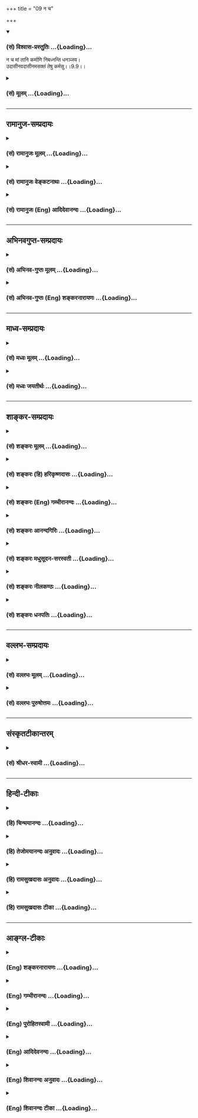+++
title = "09 न च"

+++
<div class="js_include" newlevelforh1="3" title="(सं) विश्वास-प्रस्तुतिः" unfilled url="/purANam/mahAbhAratam/06-bhIShma-parva/02-bhagavad-gItA-parva/saMskRtam/vishvAsa-prastutiH/09_rAja-vidyA-rAja-guhy/09_na_cha.md">
<details open><summary><h3>(सं) विश्वास-प्रस्तुतिः ...{Loading}...</h3></summary>

न च मां तानि कर्माणि निबध्नन्ति धनञ्जय।  
उदासीनवदासीनमसक्तं तेषु कर्मसु।।9.9।।
</details>
</div>
<div class="js_include collapsed" newlevelforh1="3" title="(सं) मूलम्" unfilled url="/purANam/mahAbhAratam/06-bhIShma-parva/02-bhagavad-gItA-parva/saMskRtam/mUlam/09_rAja-vidyA-rAja-guhy/09_na_cha.md">
<details><summary><h3>(सं) मूलम् ...{Loading}...</h3></summary>

न च मां तानि कर्माणि निबध्नन्ति धनञ्जय।  
उदासीनवदासीनमसक्तं तेषु कर्मसु।।9.9।।
</details>
</div>


_________________
## रामानुज-सम्प्रदायः
<div class="js_include collapsed" newlevelforh1="3" title="(सं) रामानुजः मूलम्" unfilled url="/purANam/mahAbhAratam/06-bhIShma-parva/02-bhagavad-gItA-parva/saMskRtam/rAmAnujaH/mUlam/09_rAja-vidyA-rAja-guhy/09_na_cha.md">
<details><summary><h3>(सं) रामानुजः मूलम् ...{Loading}...</h3></summary>

।।9.9।।**न च तानि** विषमसृष्ट्यादीनि **कर्माणि मां निबध्नन्ति** मयि
नैर्घृण्यादिकं न आपादयन्ति; यतः क्षेत्रज्ञानां पूर्वकृत्यानि एव कर्माणि
देवादिविषमभावहेतवः अहं तु तत्र वैषम्ये **असक्तः** तत्र **उदासीनवद्**
**आसीनः।** यथा आह सूत्रकारः -- वैषम्यनैर्घृण्ये न सापेक्षत्वात् (ब्र0
सू0 2।1।34) न कर्माविभागादिति चेन्नानादित्वात् (ब्र0 सू0 2।1।35) इति।

</details>
</div>
<div class="js_include collapsed" newlevelforh1="3" title="(सं) रामानुजः वेङ्कटनाथः" unfilled url="/purANam/mahAbhAratam/06-bhIShma-parva/02-bhagavad-gItA-parva/saMskRtam/rAmAnujaH/venkaTanAthaH/09_rAja-vidyA-rAja-guhy/09_na_cha.md">
<details><summary><h3>(सं) रामानुजः वेङ्कटनाथः ...{Loading}...</h3></summary>

  
  
।।9.9।। न च मां तानि कर्माणि इत्येतन्न पुण्यपापरूपकर्मविषयम्;
तस्याप्रस्तुतत्वेनतानि इति परामर्शायोगात् सृष्टिसंहारादेश्च
प्रसक्तत्वात्तत्परामर्श एवोचितः तस्य दोषरूपत्वमपि सृज्यदेवादिवैषम्यादिना
द्योतितमिति तन्निरासार्थोऽयं श्लोक इत्यभिप्रायेणाह -- एवं
तर्हीति। सृष्ट्यादीनीत्यादिशब्देन
स्थितिसंहारनिग्रहानुग्रहादिसङ्ग्रहः। नैर्घृण्यादीत्यादिशब्देन
पक्षपातित्वाव्यवस्थितत्वादि सङ्गृह्यते। निबध्नन्ति इति न संसाररूपो बन्ध
उच्यते; जगत्सृष्ट्यादेः संसारहेतुत्वाश्रवणात्;
परोक्तधर्माधर्मसम्बन्धशङ्काप्रसङ्गाभावात्; दौर्जन्ये सत्यपीश्वरस्य
नियामकाभावात् अतो नैर्घृण्यादिरूपदोषानुबन्ध एवात्र शङ्कितः प्रतिषिध्यत
इत्याहमयीति। चः शङ्कानिवृत्त्यर्थः। सृष्टिवैषम्ये प्रयोजकमभिप्रेतमाहयत
इति। स्वशक्त्या वस्तु वस्तुतां \[वि.पु.1।4।52\]कर्मभिर्भाविताः पूर्वैः
\[वि.पु.1।5।26\]आब्रह्मस्तम्बपर्यन्ता जगदन्तर्व्यवस्थिताः। प्राणिनः
कर्मजनितसंसारवशवर्तिनः \[वि.ध.104।23।36\]वाचिकैः पक्षिमृगतां
मानसैरन्त्यजातिताम् \[मनुः12।9\]अविद्या कर्मसंज्ञान्या तृतीया
शक्तिरिष्यते। यया क्षेत्रज्ञशक्तिः सा वेष्टिता नृप
सर्वगा।। संसारतापानखिलानवाप्नोत्यतिसन्ततान्। तया तिरोहितत्वाच्च शक्तिः
क्षेत्रज्ञसंज्ञिता।। सर्वभूतेषु भूपाल तारतम्येन \[वर्तते\] लक्ष्यते
\[वि.पु.6।7।6163़\] इत्यादिभिः सिद्धोऽयमर्थः। तेषु कर्मस्वसक्तम्
इत्युक्ते सति अकर्तृत्वादिभ्रमः स्यादिति तन्निरासायोक्तंतत्र वैषम्य
इति। असक्तः प्रयोजकत्वरूपसम्बन्धरहित इत्यर्थः। असक्तत्वे दृष्टान्त
उच्यतेउदासीनवदासीन इति। यथा कस्मिंश्चित्कर्मणि उदासीनस्तत्र
प्रयोजकत्वरूपसम्बन्धरहितः; तथा कर्ताऽप्यसौ तस्मिन्नंशे। यद्वा
उदासीनवदासीन इत्यर्थः। तेन कर्मानुष्ठानदशायामीश्वरस्य
वैषम्यादुदासीनत्वमेवोच्यते। विषमसृष्टेः,कर्मसापेक्षत्वे जीवानां
तत्कर्मप्रवाहाणां च अनादितया प्रलयकालेऽपि तत्सद्भावे सूत्रद्वयं दर्शयति
-- वैषम्येति।  
  

</details>
</div>
<div class="js_include collapsed" newlevelforh1="3" title="(सं) रामानुजः (Eng) आदिदेवानन्दः" unfilled url="/purANam/mahAbhAratam/06-bhIShma-parva/02-bhagavad-gItA-parva/saMskRtam/rAmAnujaH/english/AdidevAnandaH/09_rAja-vidyA-rAja-guhy/09_na_cha.md">
<details><summary><h3>(सं) रामानुजः (Eng) आदिदेवानन्दः ...{Loading}...</h3></summary>

9.9 But actions like uneal creation do not bind Me. There can be no
imputation of cruelty etc., to Me, because the previous actions (Karmas)
of individual selves are the causes for the ineality of conditions like
that of gods etc. I am untouched by the ineality. I sit, as it were,
apart from it as one unconcerned. Accordingly, the author of the
Vedanta-sutras says: 'Not ineality and cruelty, on account of (creation)
being dependent, for so scripture declares' (Br. Su., 2.1.34), and 'If
it be said that there is no Karma on account of non-distinction, it is
replied that it is not proper to say so, because it is beginningless
৷৷.' (Ibid., 2.1.35). \[The idea is this: Creation has no first
beginning. It is an eternal cyclic process of creation and dissolution
of the universe. So the differentiation of Karma, Jiva and Isvara even
before creation has to be accepted. Only in the creative cycle the
differentiation becomes patent, and in the dissolved condition it
remains latent.\]

</details>
</div>


_________________
## अभिनवगुप्त-सम्प्रदायः
<div class="js_include collapsed" newlevelforh1="3" title="(सं) अभिनव-गुप्तः मूलम्" unfilled url="/purANam/mahAbhAratam/06-bhIShma-parva/02-bhagavad-gItA-parva/saMskRtam/abhinava-guptaH/mUlam/09_rAja-vidyA-rAja-guhy/09_na_cha.md">
<details><summary><h3>(सं) अभिनव-गुप्तः मूलम् ...{Loading}...</h3></summary>

।।9.9 -- 9.10।। न चेति। मयेति। न च मेऽस्ति कर्मबन्धः; औदासीन्येन
वर्तमानोऽहं यतः। अत एवाहं जगन्निर्माणे अनाश्रितव्यापारत्वात् हेतुः।

</details>
</div>
<div class="js_include collapsed" newlevelforh1="3" title="(सं) अभिनव-गुप्तः (Eng) शङ्करनारायणः" unfilled url="/purANam/mahAbhAratam/06-bhIShma-parva/02-bhagavad-gItA-parva/saMskRtam/abhinava-guptaH/english/shankaranArAyaNaH/09_rAja-vidyA-rAja-guhy/09_na_cha.md">
<details><summary><h3>(सं) अभिनव-गुप्तः (Eng) शङ्करनारायणः ...{Loading}...</h3></summary>

9.9 See Comment under 9.10

</details>
</div>


_________________
## माध्व-सम्प्रदायः
<div class="js_include collapsed" newlevelforh1="3" title="(सं) मध्वः मूलम्" unfilled url="/purANam/mahAbhAratam/06-bhIShma-parva/02-bhagavad-gItA-parva/saMskRtam/madhvaH/mUlam/09_rAja-vidyA-rAja-guhy/09_na_cha.md">
<details><summary><h3>(सं) मध्वः मूलम् ...{Loading}...</h3></summary>

।।9.9।। उदासीनवत्; नतूदासीनः। तदर्थमाह -- असक्तमिति। अवाक्यनादरः
\[छां.उ.3।34।2\] इति श्रुतिः। द्रव्यं कर्म च कालश्च स्वभावो जीव एव च।
यदनुग्रहतः सन्ति न सन्ति यदुपेक्षया इति भागवते \[2।10।12\] यस्यासक्त्यैव
सर्वकर्मशक्तिः कुतस्तस्य सर्वकर्मबन्धः इति भावः। न कर्मणा वर्धते नो
कनीयान् \[बृ.उ.4।4।23\] इति हि श्रुतिः। यः कर्माणि नियामयति कथं च तं
कर्म बध्नाति।

</details>
</div>
<div class="js_include collapsed" newlevelforh1="3" title="(सं) मध्वः जयतीर्थः" unfilled url="/purANam/mahAbhAratam/06-bhIShma-parva/02-bhagavad-gItA-parva/saMskRtam/madhvaH/jayatIrthaH/09_rAja-vidyA-rAja-guhy/09_na_cha.md">
<details><summary><h3>(सं) मध्वः जयतीर्थः ...{Loading}...</h3></summary>

।।9.9।। स्वतः कर्तृत्वे कथमुदासीनत्वमुच्यते इति चेत्; न वतिना तस्य
निषिद्धत्वादिति भावेनाह -- **उदासीनव**दिति। अनुदासीनत्वेऽपि वतिर्व्यर्थः
स्यात्; अन्यस्य तदर्थस्याभावादित्यत आह -- **तदर्थमि**ति। वत्यर्थं
सादृश्यं स्वयमेव विवृणोतीत्यर्थः। परमेश्वरस्य कर्मसु सक्त्यभावे
प्रमाणमाह -- **अवाक्ये**ति। सर्वथोदासीन एव किं न स्यात् इति चेत्; न तथा
सति प्रकृत्यादीनामसत्त्वप्रसङ्गादिति भावेनाह -- **द्रव्यमि**ति।
यदीश्वरस्य स्वतः कर्तृत्वं स्यात्तदाउदासीनं इत्येतत्;न तु मां तानि
कर्माणि निबध्नन्ति इत्यत्र कथं हेतुः स्यात् इत्यत आह -- **यस्ये**ति।
असक्त्या अनादरेणानायासेनेति यावत्। भगवतोऽपि कर्मबन्धोऽस्तीति
केषाञ्चित्प्रलापः; यथाविष्णुर्येन दशावतारगहने क्षिप्तो महासङ्कटे
\[भ.नी.श.92\] इत्यादि तन्निरासाय श्रुत्युपपत्ती प्राह -- **न कर्मणे**ति।
नियामयति नियच्छति।

</details>
</div>


_________________
## शाङ्कर-सम्प्रदायः
<div class="js_include collapsed" newlevelforh1="3" title="(सं) शङ्करः मूलम्" unfilled url="/purANam/mahAbhAratam/06-bhIShma-parva/02-bhagavad-gItA-parva/saMskRtam/shankaraH/mUlam/09_rAja-vidyA-rAja-guhy/09_na_cha.md">
<details><summary><h3>(सं) शङ्करः मूलम् ...{Loading}...</h3></summary>

।।9.9।। --,**न च माम्** ईश्वरं **तानि** भूतग्रामस्य विषमसर्गनिमित्तानि
**कर्माणि निबध्नन्ति धनंजय।** तत्र कर्मणां असंबन्धित्वे कारणमाह --
**उदासीनवत् आसीनं** यथा उदासीनः उपेक्षकः कश्चित् तद्वत् आसीनम्; आत्मनः
अविक्रियत्वात्; **असक्तं** फलासङ्गरहितम्; अभिमानवर्जितम् अहं करोमि इति
**तेषु कर्मसु।** अतः अन्यस्यापि कर्तृत्वाभिमानाभावः फलासङ्गाभावश्च
असंबन्धकारणम्; अन्यथा कर्मभिः बध्यते मूढः कोशकारवत् इत्यभिप्रायः।। तत्र
भूतग्राममिमं विसृजामि उदासीनवदासीनम् इति च विरुद्धम् उच्यते; इति
तत्परिहारार्थम् आह --,

</details>
</div>
<div class="js_include collapsed" newlevelforh1="3" title="(सं) शङ्करः (हि) हरिकृष्णदासः" unfilled url="/purANam/mahAbhAratam/06-bhIShma-parva/02-bhagavad-gItA-parva/saMskRtam/shankaraH/hindI/harikRShNadAsaH/09_rAja-vidyA-rAja-guhy/09_na_cha.md">
<details><summary><h3>(सं) शङ्करः (हि) हरिकृष्णदासः ...{Loading}...</h3></summary>

।।9.9।। तब तो भूतसमुदायको विषम रचनेवाले आप परमेश्वरका उस विषम रचनाजनित
पुण्यपापसे भी सम्बन्ध होता ही होगा ऐसी शङ्का होनेपर भगवान् ये वचन बोले
--, हे धनंजय भूतसमुदायकी विषम रचनानिमित्तक वे कर्म; मुझ ईश्वरको बन्धनमें
नहीं डालते। उन कर्मोंका सम्बन्ध न होनेमें कारण बतलाते हैं -- मैं उन
कर्मोंमें उदासीनकी भाँति स्थित रहता हूँ अर्थात् आत्मा निर्विकार है;
इसलिये जैसे कोई उदासीन -- उपेक्षा करनेवाला स्थित हो उसीकी भाँति मैं
स्थित रहता हूँ। तथा उन कर्मोंमें फलसम्बन्धी आसक्तिसे और मैं करता हूँ इस
अभिमानसे भी मैं रहित हूँ ( इस कारण वे कर्म मुझे नहीं बाँधते )। इससे यह
अभिप्राय समझ लेना चाहिये कि कर्तापनके अभिमानका अभाव और फलसम्बन्धी
आसक्तिका अभाव दूसरोंको भी बन्धनरहित कर देनेवाला है। इसके सिवा अन्य
प्रकारसे किये हुए कर्मोंद्वारा मूर्खलोग कोशकार ( रेशमके कीड़े ) की भाँति
बन्धनमें पड़ते हैं।  
  
,

</details>
</div>
<div class="js_include collapsed" newlevelforh1="3" title="(सं) शङ्करः (Eng) गम्भीरानन्दः" unfilled url="/purANam/mahAbhAratam/06-bhIShma-parva/02-bhagavad-gItA-parva/saMskRtam/shankaraH/english/gambhIrAnandaH/09_rAja-vidyA-rAja-guhy/09_na_cha.md">
<details><summary><h3>(सं) शङ्करः (Eng) गम्भीरानन्दः ...{Loading}...</h3></summary>

9.9 O Dhananjaya, na ca, nor do; tani, those; karmani, actions-which are
the sources of the creation of the multitude of beings uneally;
nibadhnanti, bind; mam, Me, who am God. As to that, the Lord states the
reason for His not becoming associated with the actions: Asinam,
remaining (as I do); udasinavat, like one unconcerned, like some
indifferent spectator- for the Self is not subject to any change; and
asaktam, unattached; tesu karmasu, to those actions-free from attachment
to results, free from the egoism that 'I do.' Hence, even int he case of
any other person also, the absence of the idea of agentship and the
absence of attachment to results are the causes of not getting bound.
Otherwise, like the silkworm, a foolish man becomes bound by acitons.
This is the idea. There (in th previous two verses) it involves a
contradiction to say, 'Remaining like one unconcerned, I project forth
this multitude of beings.' In order to dispel this doubt the Lord says:

</details>
</div>
<div class="js_include collapsed" newlevelforh1="3" title="(सं) शङ्करः आनन्दगिरिः" unfilled url="/purANam/mahAbhAratam/06-bhIShma-parva/02-bhagavad-gItA-parva/saMskRtam/shankaraH/AnandagiriH/09_rAja-vidyA-rAja-guhy/09_na_cha.md">
<details><summary><h3>(सं) शङ्करः आनन्दगिरिः ...{Loading}...</h3></summary>

।।9.9।। यदि प्राकृतं भूतग्रामं स्वभावादविद्यादितन्त्रं विषमं विदधासि
तर्हि तव विषमसृष्टिप्रयुक्तं धर्मादिमत्त्वमित्यनीश्वरत्वापत्तिरिति
शङ्क्यते -- **तर्हीति।** तत्रेति सप्तम्या परमेश्वरो निरुच्यते। ईश्वरस्य
फलासङ्गाभावात्कर्तृत्वाभिमानाभावाच्च कर्मासंबन्धवदीश्वरादन्यस्यापि
तदुभयाभावो धर्माद्यसंबन्धे कारणमित्याह -- **अतोऽन्यस्येति।** यदि कर्मसु
कर्तृत्वाभिमानो वा कस्यचित्कर्मफलसङ्गो वा स्यात्तत्राह -- **अन्यथेति।**

</details>
</div>
<div class="js_include collapsed" newlevelforh1="3" title="(सं) शङ्करः मधुसूदन-सरस्वती" unfilled url="/purANam/mahAbhAratam/06-bhIShma-parva/02-bhagavad-gItA-parva/saMskRtam/shankaraH/madhusUdana-sarasvatI/09_rAja-vidyA-rAja-guhy/09_na_cha.md">
<details><summary><h3>(सं) शङ्करः मधुसूदन-सरस्वती ...{Loading}...</h3></summary>

।।9.9।। अतः नच नैव सृष्टिस्थितिप्रलयाख्यानि तानि मायाविनेव स्वप्नदृशेव च
मया क्रियमाणानि मां निबध्नन्ति अनुग्रहनिग्रहाभ्यां न सुकृतदुष्कृतभागिनं
कुर्वन्ति मिथ्याभूतत्वात्। हे धनंजय; युधिष्ठिरराजसूयार्थं सर्वान्राज्ञो
जित्वा धनमाहृतवानिति महान्प्रभावः सूचितः प्रोत्साहनार्थम्। तानि कर्माणि
कुतो न बध्नन्ति तत्राह -- उदासीनवदासीनं; यथा कश्चिदुपेक्षको
द्वयोर्विवदमानयोर्जयपराजयासंसर्गी तत्कृतहर्षविषादाभ्यामसंसृष्टो
निर्विकार आस्ते तद्वन्निर्विकारतयाऽसीनम्।
द्वयोर्विवदमानयोरीहाभावादुपेक्षकत्वमात्रसाधर्म्येण वतिप्रत्ययः। ,अतएव
निर्विकारत्वात्तेषु सृष्ट्यादिकर्मस्वसक्तं अहं करोमीत्यभिमानलक्षणेन
सङ्गेन रहितं मां न निबध्नन्ति कर्माणीति युक्तमेव। अन्यस्यापि हि
कर्तृत्वाभावे फलसङ्गाभावे च कर्माणि न बन्धकारणानीत्युक्तमनेन;
तदुभयसत्त्वे तु कोशकार इव कर्मभिर्बध्यते मूढ इत्यभिप्रायः।

</details>
</div>
<div class="js_include collapsed" newlevelforh1="3" title="(सं) शङ्करः नीलकण्ठः" unfilled url="/purANam/mahAbhAratam/06-bhIShma-parva/02-bhagavad-gItA-parva/saMskRtam/shankaraH/nIlakaNThaH/09_rAja-vidyA-rAja-guhy/09_na_cha.md">
<details><summary><h3>(सं) शङ्करः नीलकण्ठः ...{Loading}...</h3></summary>

।।9.9 -- 9.10।। ननु विषमां सृष्टिं कुर्वतस्तव वैषम्यनैर्घृण्ये स्यातामत
आह -- **न चेति।** तानि विषमसृष्टिरूपाणि कर्मामि मां न निबध्नन्ति। तत्र
हेतुः उदासीनवदासीनमिति। यथा पर्जन्यो बीजविशेषेषु रागं केषुचिद्द्वेषं
चाकृत्वा उदासीनः सन् वर्षति एवमीश्वरोऽपि पुण्यवत्सु रागं पापिषु द्वेषं
चाकुर्वञ्जगत्सृजति। तत्तदसाधारणकर्मबीजवशात्ते ते विभिन्नं फलं
प्राप्नुवन्तीति नेश्वरवैषम्यादीत्यर्थः। ननु विसृजामि। उदासीनवदासीनमिति
परस्परविरुद्धमुच्यत इत्याशङ्क्याह -- **मयेति।** मया कूटस्थेन अध्यक्षेण
अयस्कान्तकल्पेन प्रवर्तकेन प्रकृतिश्चराचरं जगत् सूयते उत्पादयति।
अनेनाध्यक्षत्वेनैव हेतुना हे कौन्तेय; जगद्विपरिवर्तते जन्माद्यवस्थासु
भ्रमति। अयस्कान्तवदहमुदासीनश्च सृष्टिप्रवर्तकश्च भवामीति भावः। तथा च
मन्त्रवर्णःएको देवः सर्वभूतेषु गूढः सर्वव्यापी सर्वभूतान्तरात्मा।
कर्माध्यक्षः सर्वभूताधिवासः साक्षी चेता केवलो निर्गुणश्च इति एकस्यैव
देवस्य सर्वाध्यक्षत्वं साक्षित्वं च प्रतिपादयति।

</details>
</div>
<div class="js_include collapsed" newlevelforh1="3" title="(सं) शङ्करः धनपतिः" unfilled url="/purANam/mahAbhAratam/06-bhIShma-parva/02-bhagavad-gItA-parva/saMskRtam/shankaraH/dhanapatiH/09_rAja-vidyA-rAja-guhy/09_na_cha.md">
<details><summary><h3>(सं) शङ्करः धनपतिः ...{Loading}...</h3></summary>

।।9.9।। ननु यथा जीवो विषमस्वभावत्वाद्वध्यते तथा त्वामपि
देवनतिर्यगादिरुपविषमसृष्टिकर्तारं वैषम्यावशयंभावाद्धर्माधर्मादिकर्माणि
कुतो न निबन्धन्तीत्याशङ्क्यास्य शुभं दास्याम्यस्याशुभमिति
तत्तच्छुभाशुभदानात्म केषु कर्मस्वसक्तं यता कल्पवृक्षादिकमुदासी नं
तत्तत्पुरुषस्य तत्तत्कर्मजन्यतत्तत्संकल्पानुसारितत्तत्फलोत्पत्तिकर्तारं
तानि तानि कर्माणइ न निबन्धन्ति तथा मामपीत्याह -- नचेति। मामीश्वरं तानि
भूतसमुदायस्य विष्टम्भविसर्गनिमित्तानि कर्माणि न निबन्धन्ति यथा
युधिष्ठिरराजसूर्यार्थं धनं जेतुं प्रवृत्तं त्वां तत्र तत्र कृतानि
निग्रहानुग्रहादीनि कर्माणि न निबन्धन्ति तत्तद्राज्ञः कर्मानुसारेण
निरग्रहानुग्रहादीनां त्वया संपादितत्वादिति धनंजयेति संबोधनाभिसंधिः।
कर्माणि मां न निबन्धन्तीत्युक्तं तत्र हेतुमाह -- उदासीनवदासीनमित्यादिना।
तथाच फलासक्तिरहितस्याहंकरोमीत्यभिमानवर्जितस्य न तत्तत्कर्मभिर्बन्धः
अतोऽन्यस्यापि फलासक्तिकर्तत्वाभावोऽबन्धस्य हेतुरन्यथा कोशकारवन्मूढः
कर्मभिर्बध्यत इत्यभिप्रायः।

</details>
</div>


_________________
## वल्लभ-सम्प्रदायः
<div class="js_include collapsed" newlevelforh1="3" title="(सं) वल्लभः मूलम्" unfilled url="/purANam/mahAbhAratam/06-bhIShma-parva/02-bhagavad-gItA-parva/saMskRtam/vallabhaH/mUlam/09_rAja-vidyA-rAja-guhy/09_na_cha.md">
<details><summary><h3>(सं) वल्लभः मूलम् ...{Loading}...</h3></summary>

।।9.9।। नचैवं विषमकर्मकरणे मम नैर्घृण्यादिबन्धोऽसक्तत्वादित्याह -- न च
मामिति। असाधारणमहिमत्वद्योतकानि न मां बध्नन्ति नैर्घृण्यादिबन्धं
नापादयन्ति; यतो जीवात्मनां प्राकृतानि कर्माणि तानि च देवादिभावहेतूनि।
अहं तु तेषु कर्मसु प्रकृतौ च उदासीनवदितिमाया परैत्यभिमुखे च विलज्जमाना
इत्यादिवाक्यात्। वैषम्यनैर्घृण्यं च सक्तस्य कर्मिणो भवति; न चासक्तस्य।
यथाऽऽह सूत्रकारः -- वैषम्यनैर्घृण्ये न सापेक्षत्वात्तथाहि दर्शयतिन
कर्माविभागादिति चेत; न अनादित्वात् \[ब्र.सू.2।1।3435\] इति।

</details>
</div>
<div class="js_include collapsed" newlevelforh1="3" title="(सं) वल्लभः पुरुषोत्तमः" unfilled url="/purANam/mahAbhAratam/06-bhIShma-parva/02-bhagavad-gItA-parva/saMskRtam/vallabhaH/puruShottamaH/09_rAja-vidyA-rAja-guhy/09_na_cha.md">
<details><summary><h3>(सं) वल्लभः पुरुषोत्तमः ...{Loading}...</h3></summary>

  
  
।।9.9।। ननु रमणात्मकशक्तिवशसृष्टानि तानि त्वां वशीकृत्य प्रपञ्चरमण एवं
कथं न स्थापयन्ति इत्याशङ्क्याह -- न च मामिति। हे धनञ्जय लौकिकपरवशैकचित्त
तानि भूतानि उदासीनवत् आसीनं तेषु; परमकृपया कृतार्थीकरणार्थं तेषु
तिष्ठन्तं मां न निबध्नन्ति न वशीकुर्वन्ति। च पुनः कर्माणि क्रीडात्मकानि
च मां न वशीकुर्वन्ति। कुतः तेषु कर्मसु क्रीडात्मकेष्वपि असक्तमनासक्तम्;
आत्मारामत्वात् शक्तिषु रसदानार्थं क्रीडाकरणात्। एतदेवोक्तंवैकुण्ठः
कल्पितो येन लोको लोकनमस्कृतः। रमया प्रार्थ्यमानेन देव्या तत्प्रियकाम्यया
\[भाग.8।5।5\] इति।  
  

</details>
</div>


_________________
## संस्कृतटीकान्तरम्
<div class="js_include collapsed" newlevelforh1="3" title="(सं) श्रीधर-स्वामी" unfilled url="/purANam/mahAbhAratam/06-bhIShma-parva/02-bhagavad-gItA-parva/saMskRtam/shrIdhara-svAmI/09_rAja-vidyA-rAja-guhy/09_na_cha.md">
<details><summary><h3>(सं) श्रीधर-स्वामी ...{Loading}...</h3></summary>

।।9.9।। ननु एवं नानाविधानि कर्माणि कुर्वतस्तव जीववद्वन्धः कथं न
स्यादित्याशङ्क्याह **-- नचेति।** तानि सृष्ट्यादीनि कर्माणि मां न
निबध्न्ति। कर्मासक्तिर्हि बन्धहेतुः सा चाप्तकामत्वान्मम नास्त्यत
उदासीनवद्वर्तमानस्य मे बन्धनं नापादयन्ति; उदासीनत्वे
कर्तृत्वानुपपत्तेरुदासीनवत्स्थितमित्युक्तम्।

</details>
</div>


_________________
## हिन्दी-टीकाः
<div class="js_include collapsed" newlevelforh1="3" title="(हि) चिन्मयानन्दः" unfilled url="/purANam/mahAbhAratam/06-bhIShma-parva/02-bhagavad-gItA-parva/hindI/chinmayAnandaH/09_rAja-vidyA-rAja-guhy/09_na_cha.md">
<details><summary><h3>(हि) चिन्मयानन्दः ...{Loading}...</h3></summary>

।।9.9।। एक परिच्छिन्न जीव को उसके अहंकारमूलक कर्म अपने संस्कार उसके
अन्तकरण में अंकित करके कालान्तर में फलोन्मुख होकर उसे उत्पीड़ित करते
हैं। सभी अहंकार केन्द्रित कर्म; जो कि सदा स्वार्थ से ही प्रेरित होते
हैं; अपने कुरूप पदचिन्हों को मनरूपी समुद्र तट पर अंकित करते हैं;
निरहंकार और निस्वार्थ भाव से किये गये कर्म नहीं जैसे; आकाश में विचरण
करते हुए पक्षी अपने पदचिन्हों को पीछे नहीं छोड़ते। एक कृतघ्न पुत्र अपने
पिता पर ही पदाघात करता है इसकी तुलना कीजिये; खेल में मग्न उस निष्पाप
शिशु से जो अपने छोटेछोटे पैरों से अपने पिता को मार रहा हो यद्यपि पदाघात
की क्रिया में समानता होने पर भी दोनों के अन्तर को समझने के लिए हमें किसी
दार्शनिक की सूक्ष्म दृष्टि की आवश्यकता नहीं होती। जहाँ कहीं और जब कभी
अहंकार और स्वार्थ से प्रेरित होकर कर्म किये जाते हैं; वे निश्चय ही
दुखदायक वासनाओं को जन्म देते हैं। प्रकृति को चेतनता प्रदान करने और भूत
समुदाय की पुनपुन रचना करने में परम पुरुष को न कोई राग है और न कोई द्वेष।
इस सृष्टि चक्र के चलते रहने मात्र से वह सनातन परम पुरुष कभी प्रभावित
नहीं होता। वे कर्म मुझे बांधते नहीं। कारण यह है कि वे कर्म न अहंकार मूलक
हैं और न स्वार्थ से प्रेरित। चलचित्रगृह के श्वेत परदे पर दिखाया जाने वाला
चलचित्र (सिनेमा) कितना ही दुखान्त और हत्यापूर्ण क्यों न हो; उसकी कथा
कितनी ही अश्रुपूर्ण और उदासी भरी क्यों न हो; कितने ही आंधी और वर्षा के
दृश्य उसमें क्यों न दिखाये गये हों सिनेमा की समाप्ति पर वह श्वेतपट न
रक्तरंजित होता है और न अश्रुओं से भीगा ही होता है; और न तूफानों से वह
क्षतिग्रस्त ही होता है। तथापि हम जानते हैं कि उस स्थिर अपरिवर्तित पट के
बिना; छाया और प्रकाश के माध्यम से चित्रपट की कथा प्रदर्शित नहीं की जा
सकती थी। उसी प्रकार; नित्य शुद्ध अनन्त आत्मा वह चिरस्थायी रंगमंच हैं;
जिस पर दुखपूर्ण जीवन का नाटक अनेकत्व की भाषा में असंख्य जीवों के द्वारा
निरन्तर अभिनीत होता रहता है; जो अपनी पूर्वाजित वासनाओं से विवश हुए
निर्धारित भूमिकाओं को करते रहते हैं। रेल के पटरी से उतरने के कारण होने
वाली भयंकर दुर्घटना के लिए इंजिन की वाष्प को दंडित नहीं किया जाता; और न
ही गन्तव्य तक अपने समय पर सुरक्षित पहुँचने पर उसका अभिनन्दन ही किया जाता
है। यह सत्य है कि उस वाष्प के बिना दुर्घटना नहीं हो सकती थी और न ही
गन्तव्य की प्राप्ति क्योंकि उसके बिना इंजिन केवल निष्क्रिय; भारी लोहा ही
होता है। रचनात्मक या विध्वंसात्मक कार्य करने की शक्ति इंजिन को वाष्प से
ही प्राप्त होती है। इन सब घटनाओं में; उस वाष्प को इंजिन चलाने के प्रति न
राग है और न द्वेष; इसलिए इन घटनाओं का उत्तरदायित्व उस पर थोप कर उसे
बन्धन में नहीं डाला जाता। कर्म का प्रेरक उद्देश्य ही कर्म के फल्ा को
निश्चित करता है। सम्पूर्ण शक्ति का स्रोत आत्मा है। वह मन को शक्ति प्रदान
करता है। प्रत्येक मन वासनाओं का संचय मात्र है। शुभ वासनाओं से संस्कारित
मन आनन्द और सामञ्जस्य का गीत गाता है; जबकि अशुभ वासनाएं मन को दुख से
कराहने को बाध्य करती हैं। ग्रामोफोन की सुई रिकार्ड से बज रहे संगीत के
लिए उत्तरदायी नहीं होती। जैसा रिकार्ड; वैसा संगीत। इसी प्रकार; आत्मा
सनातन है; जिसे इसकी चिन्ता नहीं होती है कि किस प्रकार का जगत् उत्पन्न
हुआ है। जगत् परिवर्तन के प्रति उसे किसी प्रकार की व्याकुलता नहीं होती।
जगत् में जो कुछ हो रहा हो चाहे हत्या हो या प्राणोत्सर्ग सूर्यप्रकाश उसे
प्रकाशित करता है। सूर्य का सम्बन्ध न हत्यारे के अप्ाराध से है और न
बलिदानी पुरुष के गौरव से ही है। शुद्धचैतन्यस्वरूप आत्मा वासनारूपी
प्रकृति को व्यक्त करने की क्षमता प्रदान करता है; फिर वे वासनाएं नरकयातना
के लिए हों या गौरव ख्याति के लिए। उन कर्मों में असक्त और उदासीन के समान
स्थित आत्मा को वे कर्म नहीं बांधते हैं। अनन्त और सान्त में निश्चित रूप से
वह अद्भुत सम्बन्ध कौनसा है ऐसा कहा गया है कि सान्त प्रकृति अनन्त आत्मा
के कारण कार्य करती है और फिर भी आत्मा उदासीन रहता है; वह कैसे

</details>
</div>
<div class="js_include collapsed" newlevelforh1="3" title="(हि) तेजोमयानन्दः अनुवादः" unfilled url="/purANam/mahAbhAratam/06-bhIShma-parva/02-bhagavad-gItA-parva/hindI/tejomayAnandaH/anuvAdaH/09_rAja-vidyA-rAja-guhy/09_na_cha.md">
<details><summary><h3>(हि) तेजोमयानन्दः अनुवादः ...{Loading}...</h3></summary>

।।9.9।। हे धनंजय ! उन कर्मों में आसक्ति रहित और उदासीन के समान स्थित मुझ
(परमात्मा) को वे कर्म नहीं बांधते हैं।।

</details>
</div>
<div class="js_include collapsed" newlevelforh1="3" title="(हि) रामसुखदासः अनुवादः" unfilled url="/purANam/mahAbhAratam/06-bhIShma-parva/02-bhagavad-gItA-parva/hindI/rAmasukhadAsaH/anuvAdaH/09_rAja-vidyA-rAja-guhy/09_na_cha.md">
<details><summary><h3>(हि) रामसुखदासः अनुवादः ...{Loading}...</h3></summary>

।।9.9।। हे धनञ्जय ! उन (सृष्टि-रचना आदि) कर्मोंमें अनासक्त और उदासीनकी
तरह रहते हुए मेरेको वे कर्म नहीं बाँधते।

</details>
</div>
<div class="js_include collapsed" newlevelforh1="3" title="(हि) रामसुखदासः टीका" unfilled url="/purANam/mahAbhAratam/06-bhIShma-parva/02-bhagavad-gItA-parva/hindI/rAmasukhadAsaH/TIkA/09_rAja-vidyA-rAja-guhy/09_na_cha.md">
<details><summary><h3>(हि) रामसुखदासः टीका ...{Loading}...</h3></summary>

।।9.9।।***व्याख्या--*'उदासीनवदासीनमसक्तं तेषु कर्मसु'--**महासर्गके
आदिमें प्रकृतिके परवश हुए प्राणियोंकी उनके कर्मोंके अनुसार विविध
प्रकारसे रचनारूप जो कर्म है, उसमें मेरी आसक्ति नहीं है। कारण कि मैं
उनमें उदासीनकी तरह रहता हूँ अर्थात् प्राणियोंके उत्पन्न होनेपर मैं
हर्षित नहीं होता और उनके प्रकृतिमें लीन होनेपर मैं खिन्न नहीं होता। यहाँ
**'उदासीनवत्'** पदमें जो **'वत्'**(वति) प्रत्यय है, उसका अर्थ तरह होता
है अतः इस पदका अर्थ हुआ -- उदासीनकी तरह। भगवान्ने अपनेको उदासीनकी तरह
क्यों कहा; कारण कि मनुष्य उसी वस्तुसे उदासीन होता है, जिस वस्तुकी वह
सत्ता मानता है। परन्तु जिस संसारकी उत्पत्ति, स्थिति और प्रलय होता है,
उसकी भगवान्के सिवाय कोई स्वतन्त्र सत्ता ही नहीं है। इसलिये भगवान् उस
संसारकी रचनारूप कर्मसे उदासीन क्या रहें; वे तो उदासीनकी तरह रहते हैं;
क्योंकि भगवान्की दृष्टिमें संसारकी कोई सत्ता ही नहीं है। तात्पर्य है कि
वास्तवमें यह सब भगवान्का ही स्वरूप है, इनकी स्वतन्त्र सत्ता है ही नहीं,
तो अपने स्वरूपसे भगवान् क्या उदासीन रहें; इसलिये भगवान् उदासीनकी तरह
हैं।

</details>
</div>


_________________
## आङ्ग्ल-टीकाः
<div class="js_include collapsed" newlevelforh1="3" title="(Eng) शङ्करनारायणः" unfilled url="/purANam/mahAbhAratam/06-bhIShma-parva/02-bhagavad-gItA-parva/english/shankaranArAyaNaH/09_rAja-vidyA-rAja-guhy/09_na_cha.md">
<details><summary><h3>(Eng) शङ्करनारायणः ...{Loading}...</h3></summary>

9.9. O Dhananjaya ! These acts do not bind Me, remaining as if
unconcerned and unattached in these actions.

</details>
</div>
<div class="js_include collapsed" newlevelforh1="3" title="(Eng) गम्भीरानन्दः" unfilled url="/purANam/mahAbhAratam/06-bhIShma-parva/02-bhagavad-gItA-parva/english/gambhIrAnandaH/09_rAja-vidyA-rAja-guhy/09_na_cha.md">
<details><summary><h3>(Eng) गम्भीरानन्दः ...{Loading}...</h3></summary>

9.9 O Dhananjaya (Arjuna), nor do those actions bind Me, remaining (as I
do) like one unconcerned with, and unattached to, those actions.

</details>
</div>
<div class="js_include collapsed" newlevelforh1="3" title="(Eng) पुरोहितस्वामी" unfilled url="/purANam/mahAbhAratam/06-bhIShma-parva/02-bhagavad-gItA-parva/english/purohitasvAmI/09_rAja-vidyA-rAja-guhy/09_na_cha.md">
<details><summary><h3>(Eng) पुरोहितस्वामी ...{Loading}...</h3></summary>

9.9 But these acts of mine do not bind Me. I remain outside and
unattached.

</details>
</div>
<div class="js_include collapsed" newlevelforh1="3" title="(Eng) आदिदेवनन्दः" unfilled url="/purANam/mahAbhAratam/06-bhIShma-parva/02-bhagavad-gItA-parva/english/AdidevanandaH/09_rAja-vidyA-rAja-guhy/09_na_cha.md">
<details><summary><h3>(Eng) आदिदेवनन्दः ...{Loading}...</h3></summary>

9.9 But these actions do not bind Me, O Arjuna, for I remain detached
from them like one unconcerned.

</details>
</div>
<div class="js_include collapsed" newlevelforh1="3" title="(Eng) शिवानन्दः अनुवादः" unfilled url="/purANam/mahAbhAratam/06-bhIShma-parva/02-bhagavad-gItA-parva/english/shivAnandaH/anuvAdaH/09_rAja-vidyA-rAja-guhy/09_na_cha.md">
<details><summary><h3>(Eng) शिवानन्दः अनुवादः ...{Loading}...</h3></summary>

9.9 These acts do not bind Me, O Arjuna, sitting like one indifferent,
unattached to those acts.

</details>
</div>
<div class="js_include collapsed" newlevelforh1="3" title="(Eng) शिवानन्दः टीका" unfilled url="/purANam/mahAbhAratam/06-bhIShma-parva/02-bhagavad-gItA-parva/english/shivAnandaH/TIkA/09_rAja-vidyA-rAja-guhy/09_na_cha.md">
<details><summary><h3>(Eng) शिवानन्दः टीका ...{Loading}...</h3></summary>

9.9 न not; च and; माम् Me; तानि these; कर्माणि acts; निबध्नन्ति bind;
धनञ्जय O Dhananjaya; उदासीनवत् like one indifferent; आसीनम् sitting;
असक्तम् unattached; तेषु in those; कर्मसु acts.Commentary These acts
Creation and dissolution of the universe. I am the only cause of
dissolution of the universe. I am the only cause of Nature and its
activities and yet; being indifferent to everythin; I do nothing. Nor do
I cause anything to be done.I remain as one neutral or indifferent or
unconcerned. I have no attachment for the fruits of those actions.
Further I have not go the egoistic feeling of agency I do this. I know
that the Self is actionless. Therefore the actions involved in creation
and dissolution do not bind Me.As in the case of Isvara so in the case
of others also the absence of the egoistic feeling of agency and the
absense of attachment to the fruits of action is the cause of freedom
(from Dharma and Adharma; virtue and evil) The ignorant man who works
with egoism and who expects rewards for his action is bound by his own
actions like the silkworm in the cocoon.Just as the neutral referee or
umpire in a cricket or football match is not affected by the victory or
defeat of the parties; so also the Lord is not affected by the creation
and destruction of this world as He remains unconcerned or indifferent
and as He is a silent and changeless witness. (Cf.IV.14)

</details>
</div>
